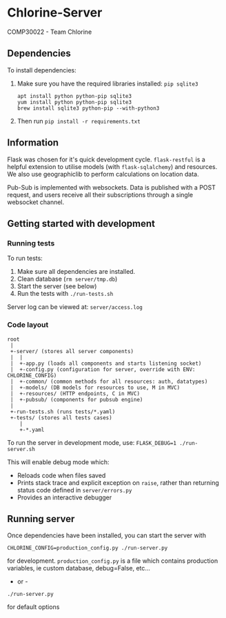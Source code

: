 # Chlorine-Server

COMP30022 - Team Chlorine

## Dependencies

To install dependencies:

1. Make sure you have the required libraries installed: `pip sqlite3`
   ```
   apt install python python-pip sqlite3
   yum install python python-pip sqlite3
   brew install sqlite3 python-pip --with-python3
   ```

2. Then run `pip install -r requirements.txt`

## Information

Flask was chosen for it's quick development cycle. `flask-restful` is a helpful extension to utilise models (with `flask-sqlalchemy`) and resources. We also use geographiclib to perform calculations on location data. 

Pub-Sub is implemented with websockets. Data is published with a POST request, and users receive all their subscriptions through a single websocket channel.

## Getting started with development

### Running tests

To run tests:

1. Make sure all dependencies are installed.
2. Clean database (`rm server/tmp.db`)
3. Start the server (see below)
4. Run the tests with `./run-tests.sh`

Server log can be viewed at: `server/access.log`

### Code layout
```
root
 |
 +-server/ (stores all server components)
 |  |
 |  +-app.py (loads all components and starts listening socket)
 |  +-config.py (configuration for server, override with ENV: CHLORINE_CONFIG)
 |  +-common/ (common methods for all resources: auth, datatypes)
 |  +-models/ (DB models for resources to use, M in MVC)
 |  +-resources/ (HTTP endpoints, C in MVC)
 |  +-pubsub/ (components for pubsub engine)
 |
 +-run-tests.sh (runs tests/*.yaml)
 +-tests/ (stores all tests cases)
    |
    +-*.yaml
```

To run the server in development mode, use: `FLASK_DEBUG=1 ./run-server.sh`

This will enable debug mode which:
- Reloads code when files saved
- Prints stack trace and explicit exception on `raise`, rather than returning status code defined in `server/errors.py`
- Provides an interactive debugger

## Running server

Once dependencies have been installed, you can start the server with 

`CHLORINE_CONFIG=production_config.py ./run-server.py`

for development. `production_config.py` is a file which contains production variables, ie custom database, debug=False, etc...

- or -

`./run-server.py`

for default options
